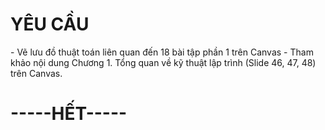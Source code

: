 <h1>YÊU CẦU</h1>
- Vẽ lưu đồ thuật toán liên quan đến 18 bài tập phần 1 trên Canvas
- Tham khảo nội dung Chương 1. Tổng quan về kỹ thuật lập trình (Slide 46, 47, 48) trên Canvas.


<h1>-----HẾT-----</h1>
